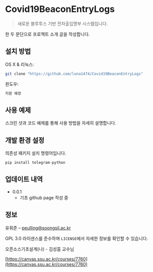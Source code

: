 # Covid19BeaconEntryLogs
> 새로운 블루투스 기반 전자출입명부 시스템입니다.

한 두 문단으로 프로젝트 소개 글을 작성합니다.

## 설치 방법

OS X & 리눅스:

```sh
git clone "https://github.com/luna1474/Covid19BeaconEntryLogs"
```

윈도우:

```sh
지원 예정
```

## 사용 예제

스크린 샷과 코드 예제를 통해 사용 방법을 자세히 설명합니다.

## 개발 환경 설정

의존성 패키지 설치 명령어입니다.

```sh
pip install telegram-python
```

## 업데이트 내역

* 0.0.1
    * 기초 github page 작성 중

## 정보

유휘준 – peulling@soongsil.ac.kr

GPL 3.0 라이센스를 준수하며 ``LICENSE``에서 자세한 정보를 확인할 수 있습니다.

오픈소스기초설계(나) - 김성흠 교수님

[https://canvas.ssu.ac.kr/courses/7760](https://canvas.ssu.ac.kr/courses/7760)
